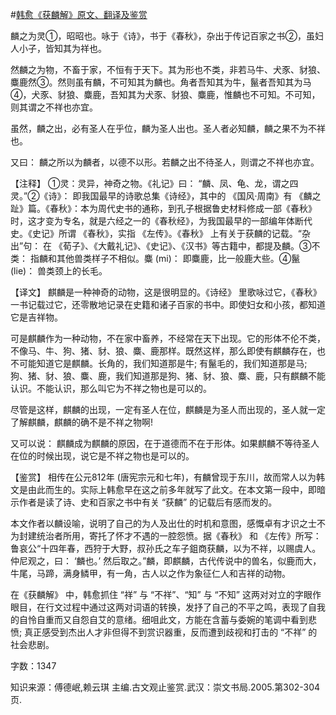 #[韩愈《获麟解》原文、翻译及鉴赏](https://www.vrrw.net/wx/14096.html)

麟之为灵①，昭昭也。咏于《诗》，书于《春秋》，杂出于传记百家之书②，虽妇人小子，皆知其为祥也。

然麟之为物，不畜于家，不恒有于天下。其为形也不类，非若马牛、犬豕、豺狼、麋鹿然③。然则虽有麟，不可知其为麟也。角者吾知其为牛，鬣者吾知其为马④，犬豕、豺狼、麋鹿，吾知其为犬豕、豺狼、麋鹿，惟麟也不可知。不可知，则其谓之不祥也亦宜。

虽然，麟之出，必有圣人在乎位，麟为圣人出也。圣人者必知麟，麟之果不为不祥也。

又曰： 麟之所以为麟者，以德不以形。若麟之出不待圣人，则谓之不祥也亦宜。

【注释】 ①灵：灵异，神奇之物。《礼记》曰： “麟、凤、龟、龙，谓之四灵。”②《诗》： 即我国最早的诗歌总集《诗经》，其中的 《国风·周南》有 《麟之趾》篇。《春秋》：本为周代史书的通称，到孔子根据鲁史材料修成一部《春秋》时，这才变为专名，就是六经之一的《春秋经》，为我国最早的一部编年体断代史。《史记》所谓 《春秋》，实指 《左传》。《春秋》 上有关于获麟的记载。“杂出”句： 在 《荀子》、《大戴礼记》、《史记》、《汉书》等古籍中，都提及麟。③不类： 指麟和其他兽类样子不相似。麋 (mi)： 即麋鹿，比一般鹿大些。④鬣 (lie)： 兽类颈上的长毛。



【译文】 麒麟是一种神奇的动物，这是很明显的。《诗经》 里歌咏过它，《春秋》 一书记载过它，还零散地记录在史籍和诸子百家的书中。即使妇女和小孩，都知道它是吉祥物。

可是麒麟作为一种动物，不在家中畜养，不经常在天下出现。它的形体不伦不类，不像马、牛、狗、猪、豺、狼、麋、鹿那样。既然这样，那么即使有麒麟存在，也不可能知道它是麒麟。长角的，我们知道那是牛; 有鬣毛的，我们知道那是马; 狗、猪、豺、狼、麋、鹿，我们知道那是狗、猪、豺、狼、麋、鹿，只有麒麟不能认识。不能认识，那么叫它为不祥之物也是可以的。

尽管是这样，麒麟的出现，一定有圣人在位，麒麟是为圣人而出现的，圣人就一定了解麒麟，麒麟的确不是不祥之物啊!

又可以说： 麒麟成为麒麟的原因，在于道德而不在于形体。如果麒麟不等待圣人在位的时候出现，说它是不祥之物也是可以的。

【鉴赏】 相传在公元812年 (唐宪宗元和七年)，有麟曾现于东川，故而常人以为韩文是由此而生的。实际上韩愈早在这之前多年就写了此文。在本文第一段中，即暗示作者是读了诗、史和百家之书中有关 “获麟” 的记载后有感而发的。

本文作者以麟设喻，说明了自己的为人及出仕的时机和意图，感慨卓有才识之士不为封建统治者所用，寄托了怀才不遇的一腔怨愤。据《春秋》 和 《左传》所写： 鲁哀公“十四年春，西狩于大野，叔孙氏之车子鉏商获麟，以为不祥，以赐虞人。仲尼观之，曰： ‘麟也。’ 然后取之。”麟，即麒麟，古代传说中的兽名，似鹿而大，牛尾，马蹄，满身鳞甲，有一角，古人以之作为象征仁人和吉祥的动物。

在《获麟解》 中，韩愈抓住 “祥” 与 “不祥”、“知” 与 “不知” 这两对对立的字眼作眼目，在行文过程中通过这两对词语的转换，发抒了自己的不平之鸣，表现了自我的自怜自重而又自怨自艾的意绪。细咀此文，方能在含蓄与委婉的笔调中看到悲愤; 真正感受到杰出人才非但得不到赏识器重，反而遭到歧视和打击的 “不祥” 的社会悲剧。

字数：1347

知识来源：傅德岷,赖云琪 主编.古文观止鉴赏.武汉：崇文书局.2005.第302-304页.

